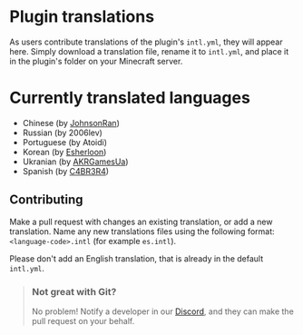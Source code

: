# Plugin translations

As users contribute translations of the plugin's `intl.yml`, they will appear here. Simply download a translation file, rename it to `intl.yml`, and place it in the plugin's folder on your Minecraft server.

# Currently translated languages
- Chinese (by [JohnsonRan](https://github.com/JohnsonRan))
- Russian (by 2006lev)
- Portuguese (by Atoidi)
- Korean (by [Esherloon](https://github.com/jinoo2005609))
- Ukranian (by [AKRGamesUa](https://github.com/AKRGamesUa))
- Spanish (by [C4BR3R4](https://github.com/C4BR3R4))

## Contributing

Make a pull request with changes an existing translation, or add a new translation. Name any new translations files using the following format: `<language-code>.intl` (for example `es.intl`).

Please don't add an English translation, that is already in the default `intl.yml`.

> ### Not great with Git?
> No problem! Notify a developer in our [Discord](https://discord.gg/VdCAUtm), and they can make the pull request on your behalf.
